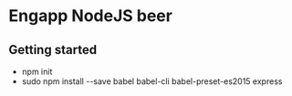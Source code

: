 # Engapp NodeJS beer

## Getting started
+ npm init
+ sudo npm install --save babel babel-cli babel-preset-es2015 express   
